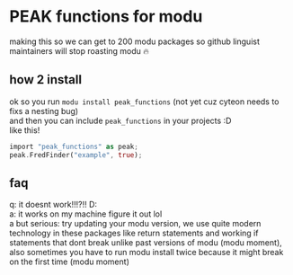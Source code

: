 # PEAK functions for modu
making this so we can get to 200 modu packages so github linguist maintainers will stop roasting modu 🔥
## how 2 install
ok so you run `modu install peak_functions` (not yet cuz cyteon needs to fixs a nesting bug) <br>
and then you can include `peak_functions` in your projects :D<br>
like this!
```rust
import "peak_functions" as peak;
peak.FredFinder("example", true);
```
## faq
q: it doesnt work!!!?!! D:<br>
a: it works on my machine figure it out lol<br>
a but serious: try updating your modu version, we use quite modern technology in these packages like return statements and working if statements that dont break unlike past versions of modu (modu moment), also sometimes you have to run modu install twice because it might break on the first time (modu moment)
